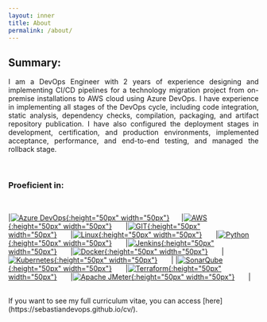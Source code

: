 ```yaml
---
layout: inner
title: About
permalink: /about/
---
```

## Summary:

<p align="justify">I am a DevOps Engineer with 2 years of experience designing and implementing CI/CD pipelines for a technology migration project from on-premise installations to AWS cloud using Azure DevOps. I have experience in implementing all stages of the DevOps cycle, including code integration, static analysis, dependency checks, compilation, packaging, and artifact repository publication. I have also configured the deployment stages in development, certification, and production environments, implemented acceptance, performance, and end-to-end testing, and managed the rollback stage.</p>
<br/>

<!-- There should be whitespace between paragraphs. -->
<!---->
<!-- # Header 1 -->
<!---->
<!-- This is a normal paragraph following a header. GitHub is a code hosting platform for version control and collaboration. It lets you and others work together on projects from anywhere. -->
<!---->
<!-- ## Header 2 -->
<!---->
<!-- > This is a blockquote following a header. -->
<!-- > -->
<!-- > When something is important enough, you do it even if the odds are not in your favor. -->

<!-- ### Header 3 -->
<!---->
<!-- {% highlight js %} -->
<!-- // Javascript code with syntax highlighting. -->
<!-- var fun = function lang(l) { -->
<!--   dateformat.i18n = require('./lang/' + l) -->
<!--   return true; -->
<!-- } -->
<!-- {% endhighlight %} -->
<!---->
<!-- {% highlight ruby %} -->
<!-- # Ruby code with syntax highlighting -->
<!-- GitHubPages::Dependencies.gems.each do |gem, version| -->
<!--   s.add_dependency(gem, "= #{version}") -->
<!-- end -->
<!-- {% endhighlight %} -->

<!-- #### Header 4 -->
<!---->
<!-- *   This is an unordered list following a header. -->
<!-- *   This is an unordered list following a header. -->
<!-- *   This is an unordered list following a header. -->

<!-- ##### Header 5 -->
<!---->
<!-- 1.  This is an ordered list following a header. -->
<!-- 2.  This is an ordered list following a header. -->
<!-- 3.  This is an ordered list following a header. -->

[AZURE_URL]: https://azure.microsoft.com/en-us/products/devops
[AWS_URL]: https://aws.amazon.com/?nc1=h_ls
[GIT_URL]: https://git-scm.com
[LINUX_URL]: https://www.linux.org
[PYTHON_URL]: https://www.python.org
[JENKINS_URL]: https://www.jenkins.io
[DOCKER_URL]: https://www.docker.com
[KUBERNETES_URL]: https://kubernetes.io
[SONARQUBE_URL]: https://www.sonarsource.com/products/sonarqube/
[TERRAFORM_URL]: https://www.terraform.io
[JMETER_URL]: https://jmeter.apache.org

### Proeficient in:
<br/>

|[![Azure DevOps](/img/about/azure-devops.svg){:height="50px" width="50px"}][AZURE_URL]&nbsp;&nbsp;&nbsp;&nbsp;&nbsp;&nbsp;|[![AWS](/img/about/aws.svg){:height="50px" width="50px"}][AWS_URL]&nbsp;&nbsp;&nbsp;&nbsp;&nbsp;&nbsp;&nbsp;|[![GIT](/img/about/git.svg){:height="50px" width="50px"}][GIT_URL]&nbsp;&nbsp;&nbsp;&nbsp;&nbsp;&nbsp;&nbsp;|[![Linux](/img/about/linux.svg){:height="50px" width="50px"}][LINUX_URL]&nbsp;&nbsp;&nbsp;&nbsp;&nbsp;&nbsp;&nbsp;|[![Python](/img/about/python.svg){:height="50px" width="50px"}][PYTHON_URL]&nbsp;&nbsp;&nbsp;&nbsp;&nbsp;&nbsp;&nbsp;|[![Jenkins](/img/about/jenkins.svg){:height="50px" width="50px"}][JENKINS_URL]&nbsp;&nbsp;&nbsp;&nbsp;&nbsp;&nbsp;&nbsp;|[![Docker](/img/about/docker.svg){:height="50px" width="50px"}][DOCKER_URL]&nbsp;&nbsp;&nbsp;&nbsp;&nbsp;&nbsp;&nbsp;|[![Kubernetes](/img/about/kubernetes.svg){:height="50px" width="50px"}][KUBERNETES_URL]&nbsp;&nbsp;&nbsp;&nbsp;&nbsp;&nbsp;&nbsp;|
|[![SonarQube](/img/about/sonarqube.svg){:height="50px" width="50px"}][SONARQUBE_URL]&nbsp;&nbsp;&nbsp;&nbsp;&nbsp;&nbsp;&nbsp;|[![Terraform](/img/about/terraform.svg){:height="50px" width="50px"}][TERRAFORM_URL]&nbsp;&nbsp;&nbsp;&nbsp;&nbsp;&nbsp;&nbsp;|[![Apache JMeter](/img/about/apachejmeter.svg){:height="50px" width="50px"}][JMETER_URL]&nbsp;&nbsp;&nbsp;&nbsp;&nbsp;&nbsp;&nbsp;|

<br/>
If you want to see my full curriculum vitae, you can access [here](https://sebastiandevops.github.io/cv/).
